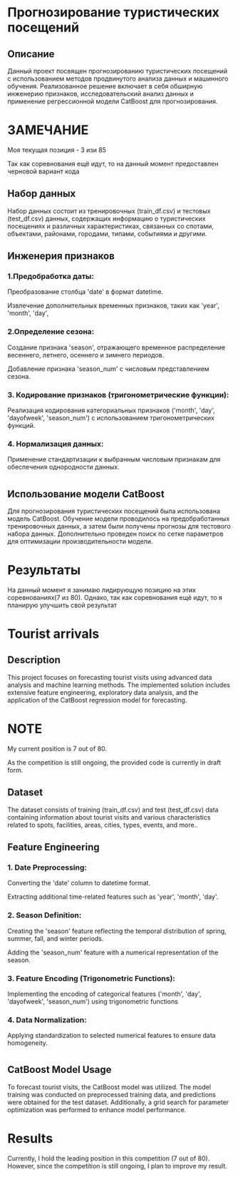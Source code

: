 # Прогнозирование туристических посещений
## Описание
Данный проект посвящен прогнозированию туристических посещений с использованием методов продвинутого анализа данных и машинного обучения. Реализованное решение включает в себя обширную инженерию признаков, исследовательский анализ данных и применение регрессионной модели CatBoost для прогнозирования.
# ЗАМЕЧАНИЕ
Моя текущая позиция - 3 изи 85

Так как соревнования ещё идут, то на данный момент предоставлен черновой вариант кода
## Набор данных
Набор данных состоит из тренировочных (train_df.csv) и тестовых (test_df.csv) данных, содержащих информацию о туристических посещениях и различных характеристиках, связанных со спотами, объектами, районами, городами, типами, событиями и другими.
## Инженерия признаков
### 1.Предобработка даты:
Преобразование столбца 'date' в формат datetime.

Извлечение дополнительных временных признаков, таких как 'year', 'month', 'day',
### 2.Определение сезона:
Создание признака 'season', отражающего временное распределение весеннего, летнего, осеннего и зимнего периодов.

Добавление признака 'season_num' с числовым представлением сезона.
### 3. Кодирование признаков (тригонометрические функции):
Реализация кодирования категориальных признаков ('month', 'day', 'dayofweek', 'season_num') с использованием тригонометрических функций.
### 4. Нормализация данных:
Применение стандартизации к выбранным числовым признакам для обеспечения однородности данных.
#
## Использование модели CatBoost
Для прогнозирования туристических посещений была использована модель CatBoost. Обучение модели проводилось на предобработанных тренировочных данных, а затем были получены прогнозы для тестового набора данных. Дополнительно проведен поиск по сетке параметров для оптимизации производительности модели.
# Результаты
На данный момент я занимаю лидирующую позицию на этих соревнованиях(7 из 80). Однако, так как соревнования ещё идут, то я планирую улучшить свой результат
#
#
#
#
# Tourist arrivals
## Description
This project focuses on forecasting tourist visits using advanced data analysis and machine learning methods. The implemented solution includes extensive feature engineering, exploratory data analysis, and the application of the CatBoost regression model for forecasting.
# NOTE
My current position is 7 out of 80.

As the competition is still ongoing, the provided code is currently in draft form.
## Dataset
The dataset consists of training (train_df.csv) and test (test_df.csv) data containing information about tourist visits and various characteristics related to spots, facilities, areas, cities, types, events, and more..
## Feature Engineering
### 1. Date Preprocessing:
Converting the 'date' column to datetime format.

Extracting additional time-related features such as 'year', 'month', 'day'.
### 2. Season Definition:
Creating the 'season' feature reflecting the temporal distribution of spring, summer, fall, and winter periods.

Adding the 'season_num' feature with a numerical representation of the season.
### 3. Feature Encoding (Trigonometric Functions):
Implementing the encoding of categorical features ('month', 'day', 'dayofweek', 'season_num') using trigonometric functions
### 4. Data Normalization:
Applying standardization to selected numerical features to ensure data homogeneity.
#
## CatBoost Model Usage
To forecast tourist visits, the CatBoost model was utilized. The model training was conducted on preprocessed training data, and predictions were obtained for the test dataset. Additionally, a grid search for parameter optimization was performed to enhance model performance.
# Results
Currently, I hold the leading position in this competition (7 out of 80). However, since the competition is still ongoing, I plan to improve my result.

